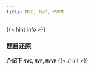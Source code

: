 ```yaml
---
title: MVC, MVP, MVVM
---
```


{{< hint info >}}
### 题目还原

**介绍下 `MVC`, `MVP`, `MVVM`**
{{< /hint >}}
